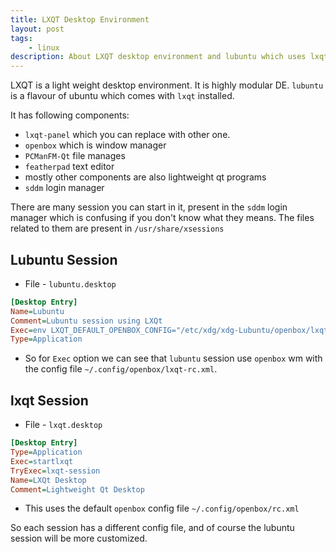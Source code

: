 ```yaml
---
title: LXQT Desktop Environment
layout: post
tags:
    - linux
description: About LXQT desktop environment and lubuntu which uses lxqt.
---
```


LXQT is a light weight desktop environment. It is highly modular DE.
`lubuntu` is a flavour of ubuntu which comes with `lxqt` installed.

It has following components:

- `lxqt-panel` which you can replace with other one.
- `openbox` which is window manager
- `PCManFM-Qt` file manages
- `featherpad` text editor
- mostly other components are also lightweight qt programs
- `sddm` login manager

There are many session you can start in it, present in the `sddm` login manager which is confusing
if you don't know what they means. The files related to them are present in `/usr/share/xsessions`

## Lubuntu Session

- File - `lubuntu.desktop`

```ini
[Desktop Entry]
Name=Lubuntu
Comment=Lubuntu session using LXQt
Exec=env LXQT_DEFAULT_OPENBOX_CONFIG="/etc/xdg/xdg-Lubuntu/openbox/lxqt-rc.xml" /usr/bin/startlxqt
Type=Application
```

- So for `Exec` option we can see that `lubuntu` session use `openbox` wm with the config file `~/.config/openbox/lxqt-rc.xml`.

## lxqt Session

- File - `lxqt.desktop`

```ini
[Desktop Entry]
Type=Application
Exec=startlxqt
TryExec=lxqt-session
Name=LXQt Desktop
Comment=Lightweight Qt Desktop
```

- This uses the default `openbox` config file `~/.config/openbox/rc.xml`

So each session has a different config file, and of course the lubuntu session will be more customized.
